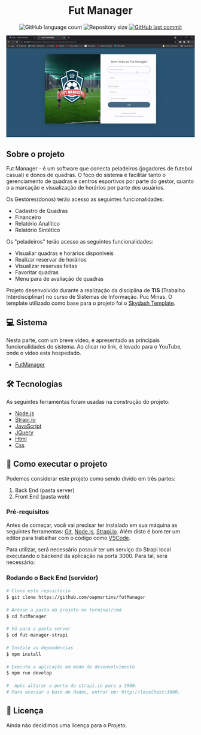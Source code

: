 <h1 align="center">
    <label> Fut Manager </label>
</h1>

<p align="center">
  <img alt="GitHub language count" src="https://img.shields.io/github/languages/count/oapmartins/FutManager?color=red">
    
  <img alt="Repository size" src="https://img.shields.io/github/repo-size/oapMartins/FutManager">
  
  <a href="https://github.com/oapmartins/FutManager/commits/master">
    <img alt="GitHub last commit" src="https://img.shields.io/github/last-commit/oapmartins/FutManager">
  </a>
</p>

<p align="center">
    <img alt="sistema" src="https://raw.githubusercontent.com/oapmartins/FutManager/master/documentacao/imagens/futManager.gif" width="800">
<p/>

## Sobre o projeto

Fut Manager - é um software que conecta peladeiros (jogadores de futebol casual) e donos de quadras. O foco do sistema é facilitar tanto o gerenciamento de quadras e centros esportivos por parte do gestor, quanto o a marcação e visualização de horários por parte dos usuários. 

Os Gestores(donos) terão acesso as seguintes funcionalidades:
- Cadastro de Quadras
- Financeiro
- Relatório Analítico 
- Relatório Sintético

Os "peladeiros" terão acesso as seguintes funcionalidades:
- Visualiar quadras e horários disponíveis
- Realizar reservar de horários
- Visualizar reservas feitas
- Favoritar quadras
- Menu para de avaliação de quadras

Projeto desenvolvido durante a realização da disciplina de **TIS** (Trabalho Interdisciplinar) no curso de Sistemas de Informação. Puc Minas. O template utilizado como base para o projeto foi o [Skydash Template](https://www.bootstrapdash.com/product/skydash-free/).


## 💻 Sistema

Nesta parte, com um breve vídeo, é apresentado as principais funcionalidades do sistema. Ao clicar no link, é levado para o YouTube, onde o vídeo esta hospedado.

 - [FutManager](https://www.youtube.com/watch?v=8mAY8TV0vSw)





## 🛠 Tecnologias

As seguintes ferramentas foram usadas na construção do projeto:

- [Node.js][nodejs]
- [Strapi.io](https://strapi.io/)
- [JavaScript](https://developer.mozilla.org/pt-BR/docs/Web/JavaScript)
- [JQuery](https://jquery.com/)
- [Html](https://developer.mozilla.org/pt-BR/docs/Web/HTML)
- [Css](https://developer.mozilla.org/pt-BR/docs/Web/CSS)


## 🚀 Como executar o projeto

Podemos considerar este projeto como sendo divido em três partes:
1. Back End (pasta server) 
2. Front End (pasta web)

### Pré-requisitos

Antes de começar, você vai precisar ter instalado em sua máquina as seguintes ferramentas:
[Git](https://git-scm.com), [Node.js][nodejs], [Strapi.io](https://strapi.io/documentation/developer-docs/latest/setup-deployment-guides/installation.html). 
Além disto é bom ter um editor para trabalhar com o código como [VSCode][vscode].

Para utilizar, será necessário possuir ter um serviço do Strapi local executando o backend da aplicação na porta 3000. Para tal, será necessário:

###  Rodando o Back End (servidor)

```bash
# Clone este repositório
$ git clone https://github.com/oapmartins/futManager

# Acesse a pasta do projeto no terminal/cmd
$ cd futManager

# Vá para a pasta server
$ cd fut-manager-strapi

# Instale as dependências
$ npm install

# Execute a aplicação em modo de desenvolvimento
$ npm run develop

#  Após altarar a porta do strapi.io para a 3000. 
# Para acessar a base de dados, entrar em: http://localhost:3000.
```



## 📝 Licença

Ainda não decidimos uma licença para o Projeto.

[nodejs]: https://nodejs.org/
[typescript]: https://www.typescriptlang.org/
[expo]: https://expo.io/
[reactjs]: https://reactjs.org
[rn]: https://facebook.github.io/react-native/
[yarn]: https://yarnpkg.com/
[vscode]: https://code.visualstudio.com/
[vceditconfig]: https://marketplace.visualstudio.com/items?itemName=EditorConfig.EditorConfig
[license]: https://opensource.org/licenses/MIT
[vceslint]: https://marketplace.visualstudio.com/items?itemName=dbaeumer.vscode-eslint
[prettier]: https://marketplace.visualstudio.com/items?itemName=esbenp.prettier-vscode
[rs]: https://rocketseat.com.br
